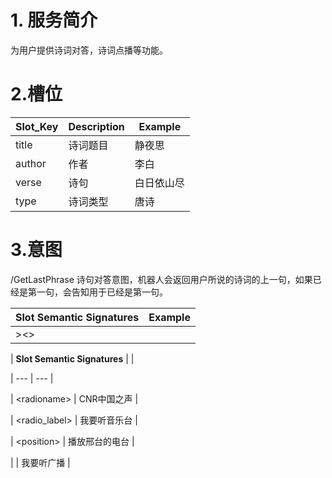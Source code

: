 # 1. 服务简介

为用户提供诗词对答，诗词点播等功能。

# 2.槽位

| **Slot\_Key** | **Description** | **Example** |
| --- | --- | --- |
| title | 诗词题目 | 静夜思 |
| author | 作者 | 李白 |
| verse | 诗句 | 白日依山尽 |
| type | 诗词类型 | 唐诗 |

# 3.意图

\/GetLastPhrase
诗句对答意图，机器人会返回用户所说的诗词的上一句，如果已经是第一句，会告知用于已经是第一句。

| **Slot Semantic Signatures** | **Example** |
| --- | --- |
| &gt;&lt;&gt; |  |



\| **Slot Semantic Signatures** \|  \|

\| --- \| --- \|

\| &lt;radioname&gt; \| CNR中国之声 \|

\| &lt;radio\_label&gt; \| 我要听音乐台 \|

\| &lt;position&gt; \| 播放邢台的电台 \|

\| \| 我要听广播 \|

